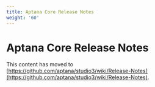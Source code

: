 ```yaml
---
title: Aptana Core Release Notes
weight: '60'
---
```


# Aptana Core Release Notes

This content has moved to [https://github.com/aptana/studio3/wiki/Release-Notes](https://github.com/aptana/studio3/wiki/Release-Notes).
